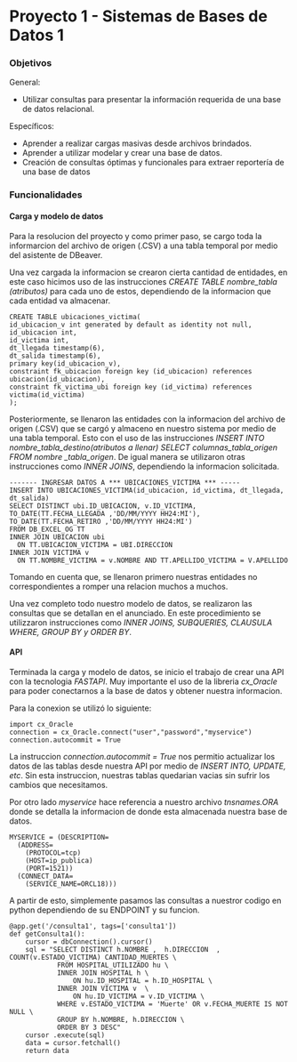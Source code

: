 # Proyecto 1 - Sistemas de Bases de Datos 1
### Objetivos
General:
* Utilizar consultas para presentar la información requerida de una base
de datos relacional.

Específicos:
* Aprender a realizar cargas masivas desde archivos brindados.
* Aprender a utilizar modelar y crear una base de datos.
* Creación de consultas óptimas y funcionales para extraer reportería 
de una base de datos

### Funcionalidades
#### Carga y modelo de datos

Para la resolucion del proyecto y como primer paso, se cargo toda la informarcion del archivo de origen (.CSV) a una tabla temporal por medio del asistente de DBeaver.

Una vez cargada la informacion se crearon cierta cantidad de entidades, en este caso
hicimos uso de las instrucciones *CREATE TABLE nombre_tabla (atributos)* para cada uno de estos, dependiendo de la informacion
que cada entidad va almacenar.

    CREATE TABLE ubicaciones_victima(
    id_ubicacion_v int generated by default as identity not null,
    id_ubicacion int,
    id_victima int,
    dt_llegada timestamp(6),
    dt_salida timestamp(6),
    primary key(id_ubicacion_v),
    constraint fk_ubicacion foreign key (id_ubicacion) references ubicacion(id_ubicacion),
    constraint fk_victima_ubi foreign key (id_victima) references victima(id_victima)
    );

Posteriormente, se llenaron las entidades con la informacion del archivo de origen (.CSV) que se cargó y almaceno en nuestro sistema
por medio de una tabla temporal. Esto con el uso de las instrucciones *INSERT INTO nombre_tabla_destino(atributos a llenar) SELECT columnas_tabla_origen FROM nombre
_tabla_origen*. De igual manera se utilizaron otras instrucciones como *INNER JOINS*, dependiendo la informacion solicitada.

    ------- INGRESAR DATOS A *** UBICACIONES_VICTIMA *** -----
    INSERT INTO UBICACIONES_VICTIMA(id_ubicacion, id_victima, dt_llegada, dt_salida)
    SELECT DISTINCT ubi.ID_UBICACION, v.ID_VICTIMA, 
    TO_DATE(TT.FECHA_LLEGADA ,'DD/MM/YYYY HH24:MI'), 
    TO_DATE(TT.FECHA_RETIRO ,'DD/MM/YYYY HH24:MI') 
    FROM DB_EXCEL_OG TT
    INNER JOIN UBICACION ubi
      ON TT.UBICACION_VICTIMA = UBI.DIRECCION
    INNER JOIN VICTIMA v
      ON TT.NOMBRE_VICTIMA = v.NOMBRE AND TT.APELLIDO_VICTIMA = V.APELLIDO

Tomando en cuenta que, se llenaron primero nuestras entidades no correspondientes a romper una relacion muchos a muchos.

Una vez completo todo nuestro modelo de datos, se realizaron las consultas que se detallan en el anunciado.
En este procedimiento se utilizzaron instrucciones como *INNER JOINS, SUBQUERIES, CLAUSULA WHERE, GROUP BY y ORDER BY*.

#### API
Terminada la carga y modelo de datos, se inicio el trabajo de crear una API con la tecnologia *FASTAPI*.
Muy importante el uso de la libreria *cx_Oracle* para poder conectarnos a la base de datos y obtener nuestra informacion.

Para la conexion se utilizó lo siguiente:

    import cx_Oracle
    connection = cx_Oracle.connect("user","password","myservice")
    connection.autocommit = True
 
La instruccion *connection.autocommit = True* nos permitio actualizar los datos de las tablas desde nuestra API por medio de *INSERT INTO, UPDATE, etc*. Sin
esta instruccion, nuestras tablas quedarian vacias sin sufrir los cambios que necesitamos.

Por otro lado *myservice* hace referencia a nuestro archivo *tnsnames.ORA* donde se detalla la informacion de donde esta almacenada nuestra base de datos.

    MYSERVICE = (DESCRIPTION=
      (ADDRESS=
        (PROTOCOL=tcp)
        (HOST=ip_publica)
        (PORT=1521))
      (CONNECT_DATA=
        (SERVICE_NAME=ORCL18)))
        
A partir de esto, simplemente pasamos las consultas a nuestror codigo en python dependiendo de su ENDPOINT y su funcion.


    @app.get('/consulta1', tags=['consulta1'])
    def getConsulta1():
        cursor = dbConnection().cursor()
        sql = "SELECT DISTINCT h.NOMBRE ,  h.DIRECCION  , COUNT(v.ESTADO_VICTIMA) CANTIDAD_MUERTES \
                FROM HOSPITAL_UTILIZADO hu \
                INNER JOIN HOSPITAL h \
                    ON hu.ID_HOSPITAL = h.ID_HOSPITAL \
                INNER JOIN VICTIMA v  \
                    ON hu.ID_VICTIMA = v.ID_VICTIMA \
                WHERE v.ESTADO_VICTIMA = 'Muerte' OR v.FECHA_MUERTE IS NOT NULL \
                GROUP BY h.NOMBRE, h.DIRECCION \
                ORDER BY 3 DESC"
        cursor .execute(sql)
        data = cursor.fetchall()
        return data
